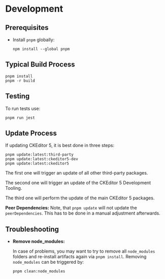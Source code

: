 # Development

## Prerequisites

* Install `pnpm` globally:

  ```text
  npm install --global pnpm
  ```

## Typical Build Process

```text
pnpm install
pnpm -r build
```

## Testing

To run tests use:

```text
pnpm run jest
```

## Update Process

If updating CKEditor 5, it is best done in three steps:

```text
pnpm update:latest:third-party
pnpm update:latest:ckeditor5-dev
pnpm update:latest:ckeditor5
```

The first one will trigger an update of all other third-party packages.

The second one will trigger an update of the CKEditor 5 Development Tooling.

The third one will perform the update of the main CKEditor 5 packages.

**Peer Dependencies:** Note, that `pnpm update` will not update the
`peerDependencies`. This has to be done in a manual adjustment afterwards.

## Troubleshooting

* **Remove node_modules:**

  In case of problems, you may want to try to remove all `node_modules`
  folders and re-install artifacts again via `pnpm install`. Removing
  `node_modules` can be triggered by:

  ```text
  pnpm clean:node_modules
  ```
